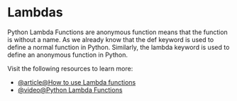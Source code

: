 # Lambdas

Python Lambda Functions are anonymous function means that the function is without a name. As we already know that the def keyword is used to define a normal function in Python. Similarly, the lambda keyword is used to define an anonymous function in Python.

Visit the following resources to learn more:

- [@article@How to use Lambda functions](https://realpython.com/python-lambda/)
- [@video@Python Lambda Functions](https://www.youtube.com/watch?v=KR22jigJLok)
